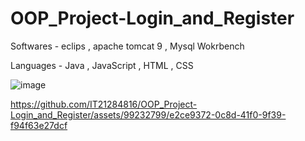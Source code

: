 # OOP_Project-Login_and_Register

Softwares - eclips , apache tomcat 9 , Mysql Wokrbench

Languages - Java , JavaScript , HTML , CSS


![image](https://github.com/IT21284816/OOP_Project-Login_and_Register/assets/99232799/7e3e0acc-3c06-4228-bb5b-dcdcca4829d2)


https://github.com/IT21284816/OOP_Project-Login_and_Register/assets/99232799/e2ce9372-0c8d-41f0-9f39-f94f63e27dcf




